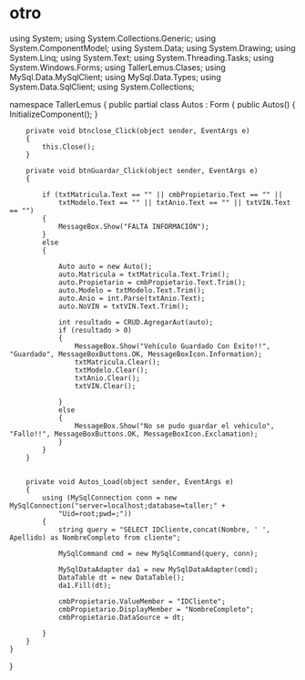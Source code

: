 # otro
using System;
using System.Collections.Generic;
using System.ComponentModel;
using System.Data;
using System.Drawing;
using System.Linq;
using System.Text;
using System.Threading.Tasks;
using System.Windows.Forms;
using TallerLemus.Clases;
using MySql.Data.MySqlClient;
using MySql.Data.Types;
using System.Data.SqlClient;
using System.Collections;

namespace TallerLemus
{
    public partial class Autos : Form
    {
        public Autos()
        {
            InitializeComponent();
        }

        private void btnclose_Click(object sender, EventArgs e)
        {
            this.Close();
        }

        private void btnGuardar_Click(object sender, EventArgs e)
        {

            if (txtMatricula.Text == "" || cmbPropietario.Text == "" ||
                txtModelo.Text == "" || txtAnio.Text == "" || txtVIN.Text == "")
            {
                MessageBox.Show("FALTA INFORMACIÓN");
            }
            else
            {

                Auto auto = new Auto();
                auto.Matricula = txtMatricula.Text.Trim();
                auto.Propietario = cmbPropietario.Text.Trim();
                auto.Modelo = txtModelo.Text.Trim();
                auto.Anio = int.Parse(txtAnio.Text);
                auto.NoVIN = txtVIN.Text.Trim();

                int resultado = CRUD.AgregarAut(auto);
                if (resultado > 0)
                {
                    MessageBox.Show("Vehículo Guardado Con Exito!!", "Guardado", MessageBoxButtons.OK, MessageBoxIcon.Information);
                    txtMatricula.Clear();
                    txtModelo.Clear();
                    txtAnio.Clear();
                    txtVIN.Clear();

                }
                else
                {
                    MessageBox.Show("No se pudo guardar el vehiculo", "Fallo!!", MessageBoxButtons.OK, MessageBoxIcon.Exclamation);
                }
            }
        }


        private void Autos_Load(object sender, EventArgs e)
        {
            using (MySqlConnection conn = new MySqlConnection("server=localhost;database=taller;" +
                "Uid=root;pwd=;"))
            {
                string query = "SELECT IDCliente,concat(Nombre, ' ', Apellido) as NombreCompleto from cliente";

                MySqlCommand cmd = new MySqlCommand(query, conn);

                MySqlDataAdapter da1 = new MySqlDataAdapter(cmd);
                DataTable dt = new DataTable();
                da1.Fill(dt);

                cmbPropietario.ValueMember = "IDCliente";
                cmbPropietario.DisplayMember = "NombreCompleto";
                cmbPropietario.DataSource = dt;

            }
        }
    }
}

